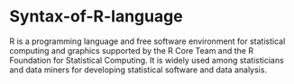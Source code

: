 # Syntax-of-R-language
R is a programming language and free software environment for statistical computing and graphics supported by the R Core Team and the R Foundation for Statistical Computing. It is widely used among statisticians and data miners for developing statistical software and data analysis.
